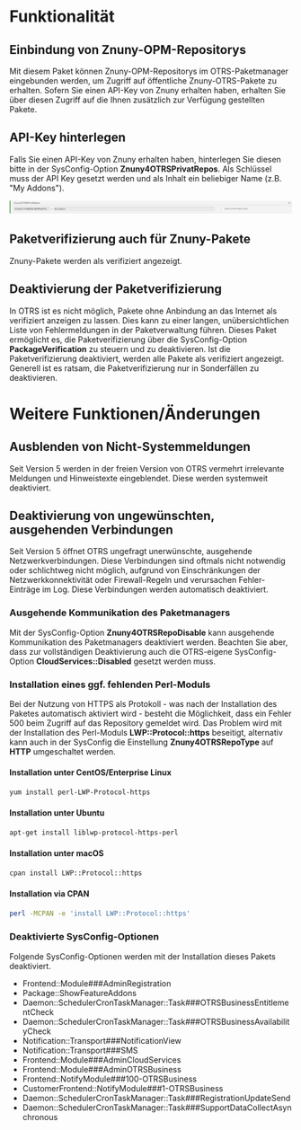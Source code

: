 # Funktionalität

## Einbindung von Znuny-OPM-Repositorys

Mit diesem Paket können Znuny-OPM-Repositorys im OTRS-Paketmanager eingebunden werden, um Zugriff auf öffentliche Znuny-OTRS-Pakete zu erhalten. Sofern Sie einen API-Key von Znuny erhalten haben, erhalten Sie über diesen Zugriff auf die Ihnen zusätzlich zur Verfügung gestellten Pakete.

## API-Key hinterlegen

Falls Sie einen API-Key von Znuny erhalten haben, hinterlegen Sie diesen bitte in der SysConfig-Option __Znuny4OTRSPrivatRepos__.
Als Schlüssel muss der API Key gesetzt werden und als Inhalt ein beliebiger Name (z.B. "My Addons").

![API KEY](doc/de/images/API-KEY.png)

## Paketverifizierung auch für Znuny-Pakete

Znuny-Pakete werden als verifiziert angezeigt.

## Deaktivierung der Paketverifizierung

In OTRS ist es nicht möglich, Pakete ohne Anbindung an das Internet als verifiziert anzeigen zu lassen. Dies kann zu einer langen, unübersichtlichen Liste von Fehlermeldungen in der Paketverwaltung führen. Dieses Paket ermöglicht es, die Paketverifizierung über die SysConfig-Option __PackageVerification__ zu steuern und zu deaktivieren. Ist die Paketverifizierung deaktiviert, werden alle Pakete als verifiziert angezeigt. Generell ist es ratsam, die Paketverifizierung nur in Sonderfällen zu deaktivieren.

# Weitere Funktionen/Änderungen

## Ausblenden von Nicht-Systemmeldungen

Seit Version 5 werden in der freien Version von OTRS vermehrt irrelevante Meldungen und Hinweistexte eingeblendet. Diese werden systemweit deaktiviert.

## Deaktivierung von ungewünschten, ausgehenden Verbindungen

Seit Version 5 öffnet OTRS ungefragt unerwünschte, ausgehende Netzwerkverbindungen. Diese Verbindungen sind oftmals nicht notwendig oder schlichtweg nicht möglich, aufgrund von Einschränkungen der Netzwerkkonnektivität oder Firewall-Regeln und verursachen Fehler-Einträge im Log. Diese Verbindungen werden automatisch deaktiviert.

### Ausgehende Kommunikation des Paketmanagers

Mit der SysConfig-Option __Znuny4OTRSRepoDisable__ kann ausgehende Kommunikation des Paketmanagers deaktiviert werden. Beachten Sie aber, dass zur vollständigen Deaktivierung auch die OTRS-eigene SysConfig-Option __CloudServices::Disabled__ gesetzt werden muss.

### Installation eines ggf. fehlenden Perl-Moduls

Bei der Nutzung von HTTPS als Protokoll - was nach der Installation des Paketes automatisch aktiviert wird - besteht die Möglichkeit, dass ein Fehler 500 beim Zugriff auf das Repository gemeldet wird. Das Problem wird mit der Installation des Perl-Moduls __LWP::Protocol::https__ beseitigt, alternativ kann auch in der SysConfig die Einstellung __Znuny4OTRSRepoType__ auf __HTTP__ umgeschaltet werden.

#### Installation unter CentOS/Enterprise Linux

```bash
yum install perl-LWP-Protocol-https
```

#### Installation unter Ubuntu

```bash
apt-get install liblwp-protocol-https-perl
```

#### Installation unter macOS

```bash
cpan install LWP::Protocol::https
```

#### Installation via CPAN

```bash
perl -MCPAN -e 'install LWP::Protocol::https'
```

### Deaktivierte SysConfig-Optionen

Folgende SysConfig-Optionen werden mit der Installation dieses Pakets deaktiviert.

- Frontend::Module###AdminRegistration
- Package::ShowFeatureAddons
- Daemon::SchedulerCronTaskManager::Task###OTRSBusinessEntitlementCheck
- Daemon::SchedulerCronTaskManager::Task###OTRSBusinessAvailabilityCheck
- Notification::Transport###NotificationView
- Notification::Transport###SMS
- Frontend::Module###AdminCloudServices
- Frontend::Module###AdminOTRSBusiness
- Frontend::NotifyModule###100-OTRSBusiness
- CustomerFrontend::NotifyModule###1-OTRSBusiness
- Daemon::SchedulerCronTaskManager::Task###RegistrationUpdateSend
- Daemon::SchedulerCronTaskManager::Task###SupportDataCollectAsynchronous